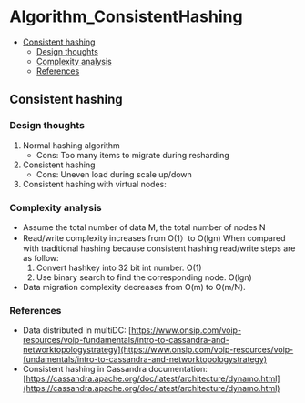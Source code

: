 # Algorithm\_ConsistentHashing

* [Consistent hashing](algorithm_consistenthashing.md#consistent-hashing)
  * [Design thoughts](algorithm_consistenthashing.md#design-thoughts)
  * [Complexity analysis](algorithm_consistenthashing.md#complexity-analysis)
  * [References](algorithm_consistenthashing.md#references)

## Consistent hashing

### Design thoughts

1. Normal hashing algorithm
   * Cons: Too many items to migrate during resharding
2. Consistent hashing 
   * Cons: Uneven load during scale up/down
3. Consistent hashing with virtual nodes:

### Complexity analysis

* Assume the total number of data M, the total number of nodes N
* Read/write complexity increases from O\(1）to O\(lgn\) When compared with traditional hashing because consistent hashing read/write steps are as follow: 
  1. Convert hashkey into 32 bit int number. O\(1\)
  2. Use binary search to find the corresponding node. O\(lgn\)
* Data migration complexity decreases from O\(m\) to O\(m/N\). 

### References

* Data distributed in multiDC: [https://www.onsip.com/voip-resources/voip-fundamentals/intro-to-cassandra-and-networktopologystrategy](https://www.onsip.com/voip-resources/voip-fundamentals/intro-to-cassandra-and-networktopologystrategy)
* Consistent hashing in Cassandra documentation: [https://cassandra.apache.org/doc/latest/architecture/dynamo.html](https://cassandra.apache.org/doc/latest/architecture/dynamo.html)

